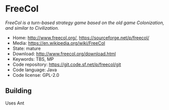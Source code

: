 # FreeCol

_FreeCol is a turn-based strategy game based on the old game Colonization, and similar to Civilization._

- Home: http://www.freecol.org/, https://sourceforge.net/p/freecol/
- Media: https://en.wikipedia.org/wiki/FreeCol
- State: mature
- Download: http://www.freecol.org/download.html
- Keywords: TBS, MP
- Code repository: https://git.code.sf.net/p/freecol/git
- Code language: Java
- Code license: GPL-2.0

## Building

Uses Ant

